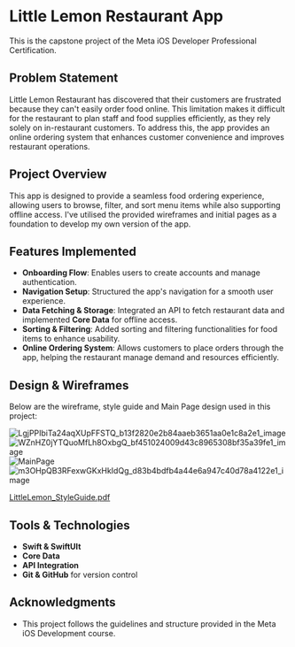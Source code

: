 # Little Lemon Restaurant App  
This is the capstone project of the Meta iOS Developer Professional Certification.  

## Problem Statement  
Little Lemon Restaurant has discovered that their customers are frustrated because they can't easily order food online. This limitation makes it difficult for the restaurant to plan staff and food supplies efficiently, as they rely solely on in-restaurant customers. To address this, the app provides an online ordering system that enhances customer convenience and improves restaurant operations.  

## Project Overview  
This app is designed to provide a seamless food ordering experience, allowing users to browse, filter, and sort menu items while also supporting offline access. I've utilised the provided wireframes and initial pages as a foundation to develop my own version of the app.

## Features Implemented  
- **Onboarding Flow**: Enables users to create accounts and manage authentication.  
- **Navigation Setup**: Structured the app's navigation for a smooth user experience.  
- **Data Fetching & Storage**: Integrated an API to fetch restaurant data and implemented **Core Data** for offline access.  
- **Sorting & Filtering**: Added sorting and filtering functionalities for food items to enhance usability.  
- **Online Ordering System**: Allows customers to place orders through the app, helping the restaurant manage demand and resources efficiently.  

## Design & Wireframes
Below are the wireframe, style guide and Main Page design used in this project:

![LgjPPIbiTa24aqXUpFFSTQ_b13f2820e2b84aaeb3651aa0e1c8a2e1_image](https://github.com/user-attachments/assets/e6f69636-60e6-491f-b491-c55aff07447a) ![WZnHZ0jYTQuoMfLh8OxbgQ_bf451024009d43c8965308bf35a39fe1_image](https://github.com/user-attachments/assets/a67ccf85-db96-4800-a16e-a7c0b3be1891)
![MainPage](https://github.com/user-attachments/assets/03e4527d-56f8-4e0c-8ff6-cfe2b09aa3e4) ![m3OHpQB3RFexwGKxHkIdQg_d83b4bdfb4a44e6a947c40d78a4122e1_image](https://github.com/user-attachments/assets/ab48b40e-570b-4a49-8ca1-abae7bf5afb1)

[LittleLemon_StyleGuide.pdf](https://github.com/user-attachments/files/18575357/LittleLemon_StyleGuide.pdf)

## Tools & Technologies  
- **Swift & SwiftUIt**  
- **Core Data**  
- **API Integration**  
- **Git & GitHub** for version control  

## Acknowledgments  
- This project follows the guidelines and structure provided in the Meta iOS Development course.
